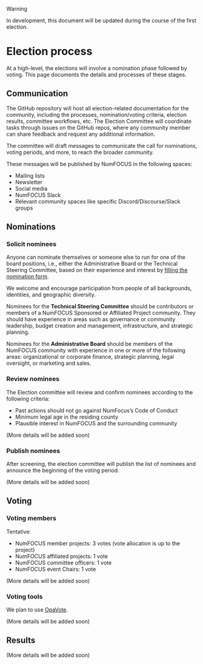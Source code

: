 > [!WARNING]
> In development, this document will be updated during the course of the first election.

# Election process

At a high-level, the elections will involve a nomination phase followed by voting.
This page documents the details and processes of these stages.

## Communication

The GitHub repository will host all election-related documentation for the community, including the processes, nomination/voting criteria, election results, committee workflows, etc.
The Election Committee will coordinate tasks through issues on the GitHub repos, where any community member can share feedback and request any additional information.

The committee will draft messages to communicate the call for nominations, voting periods, and more, to reach the broader community.

These messages will be published by NumFOCUS in the following spaces:

- Mailing lists
- Newsletter
- Social media
- NumFOCUS Slack
- Relevant community spaces like specific Discord/Discourse/Slack groups

## Nominations

### Solicit nominees

Anyone can nominate themselves or someone else to run for one of the board positions,
i.e., either the Administrative Board or the Technical Steering Committee, based on their experience and interest by [filling the nomination form][nomination-form].

We welcome and encourage participation from people of all backgrounds, identities, and geographic diversity.

Nominees for the **Technical Steering Committee** should be contributors or members of a NumFOCUS Sponsored or Affiliated Project community.
They should have experience in areas such as governance or community leadership, budget creation and management, infrastructure, and strategic planning.

Nominees for the **Administrative Board** should be members of the NumFOCUS community with experience in one or more of the following areas: organizational or corporate finance, strategic planning, legal oversight, or marketing and sales.

### Review nominees

The Election committee will review and confirm nominees according to the following criteria:

- Past actions should not go against NumFocus’s Code of Conduct
- Minimum legal age in the residing county
- Plausible interest in NumFOCUS and the surrounding community

(More details will be added soon)

### Publish nominees

After screening, the election committee will publish the list of nominees and announce the beginning of the voting period.

(More details will be added soon)

## Voting

### Voting members

Tentative:

- NumFOCUS member projects: 3 votes (vote allocation is up to the project)
- NumFOCUS affiliated projects: 1 vote
- NumFOCUS committee officers: 1 vote
- NumFOCUS event Chairs: 1 vote

(More details will be added soon)

### Voting tools

We plan to use [OpaVote][opavote].

(More details will be added soon)

## Results

(More details will be added soon)

<!-- Links -->

[nomination-form]: https://forms.gle/zNYGSYpoGQPZgQTZ8
[opavote]: https://opavote.com
